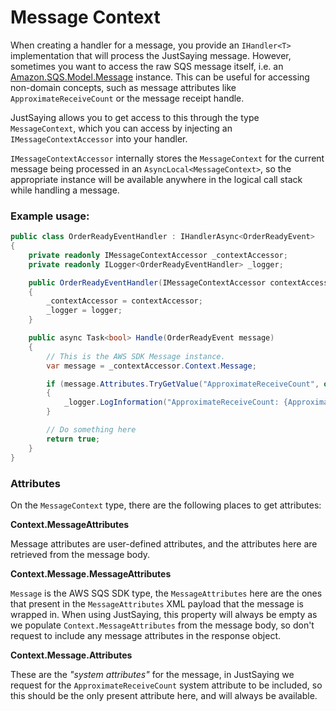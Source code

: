 # Message Context

When creating a handler for a message, you provide an `IHandler<T>` implementation that will process the JustSaying message. However, sometimes you want to access the raw SQS message itself, i.e. an [Amazon.SQS.Model.Message](https://docs.aws.amazon.com/sdkfornet/v3/apidocs/items/SQS/TMessage.html) instance. This can be useful for accessing non-domain concepts, such as message attributes like `ApproximateReceiveCount` or the message receipt handle.

JustSaying allows you to get access to this through the type `MessageContext`, which you can access by injecting an `IMessageContextAccessor` into your handler.

`IMessageContextAccessor` internally stores the `MessageContext` for the current message being processed in an `AsyncLocal<MessageContext>`, so the appropriate instance will be available anywhere in the logical call stack while handling a message.

### Example usage:
```csharp
public class OrderReadyEventHandler : IHandlerAsync<OrderReadyEvent>
{
    private readonly IMessageContextAccessor _contextAccessor;
    private readonly ILogger<OrderReadyEventHandler> _logger;

    public OrderReadyEventHandler(IMessageContextAccessor contextAccessor, ILogger<OrderReadyEventHandler> logger)
    {
        _contextAccessor = contextAccessor;
        _logger = logger;
    }

    public async Task<bool> Handle(OrderReadyEvent message)
    {
        // This is the AWS SDK Message instance.
        var message = _contextAccessor.Context.Message;

        if (message.Attributes.TryGetValue("ApproximateReceiveCount", out var approximateReceiveCount))
        {
            _logger.LogInformation("ApproximateReceiveCount: {ApproximateReceiveCount}", approximateReceiveCount);
        }

        // Do something here
        return true;
    }
}
```

### Attributes

On the `MessageContext` type, there are the following places to get attributes:

**Context.MessageAttributes**

Message attributes are user-defined attributes, and the attributes here are retrieved from the message body.

**Context.Message.MessageAttributes**

`Message` is the AWS SQS SDK type, the `MessageAttributes` here are the ones that present in the `MessageAttributes` XML payload that the message is wrapped in. When using JustSaying, this property will always be empty as we populate `Context.MessageAttributes` from the message body, so don't request to include any message attributes in the response object.

**Context.Message.Attributes**

These are the _"system attributes"_ for the message, in JustSaying we request for the `ApproximateReceiveCount` system attribute to be included, so this should be the only present attribute here, and will always be available.
